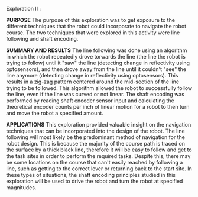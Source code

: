 Exploration II :

**PURPOSE** The purpose of this exploration was to get exposure to the different techniques that the robot could incorporate to navigate the robot course. The two techniques that were explored in this activity were line following and shaft encoding.

**SUMMARY AND RESULTS** The line following was done using an algorithm in which the robot repeatedly drove torwards the line (the line the robot is trying to follow) until it "saw" the line (detecting change in reflectivity using optosensors), and then drove away from the line until it couldn't "see" the line anymore (detecting change in reflectivity using optosensors). This results in a zig-zag pattern centered around the mid-section of the line trying to be followed. This algorithm allowed the robot to successfully follow the line, even if the line was curved or not linear. The shaft encoding was performed by reading shaft encoder sensor input and  calculating the theoretical encoder counts per inch of linear motion for a robot to then turn and move the robot a specified amount.

**APPLICATIONS** This exploration provided valuable insight on the navigation techniques that can be incorporated into the design of the robot. The line following will most likely be the predominant method of navigation for the robot design. This is because the majority of the course path is traced on the surface by a thick black line, therefore it will be easy to follow and get to the task sites in order to perform the required tasks. Despite this, there may be some locations on the course that can't easily reached by following a line, such as getting to the correct lever or returning back to the start site. In these types of situations, the shaft encoding principles studied in this exploration will be used to drive the robot and turn the robot at specified magnitudes.

